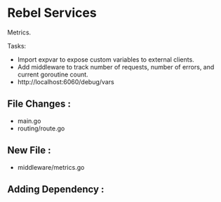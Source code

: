 # Rebel Services

Metrics.

Tasks:
- Import expvar to expose custom variables to external clients.
- Add middleware to track number of requests, number of errors, and current goroutine count.
- http://localhost:6060/debug/vars

## File Changes :
- main.go
- routing/route.go

## New File :
- middleware/metrics.go

## Adding Dependency :